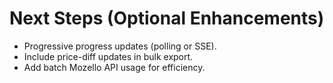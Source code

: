 # Next Steps (Optional Enhancements)
- Progressive progress updates (polling or SSE).
- Include price-diff updates in bulk export.
- Add batch Mozello API usage for efficiency.
